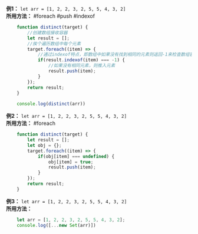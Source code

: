 **例1：** `let arr = [1, 2, 2, 3, 2, 5, 5, 4, 3, 2]`   
**所用方法：**  #foreach #push #indexof
```jsx
	function distinct(target) {
		//创建数组接收容器
		let result = [];
		//挨个遍历数组中每个元素
		target.foreach((item) => {
			//通过indexof特点，即数组中如果没有找到相同的元素则返回-1来检查数组容器中是否已经包含相同元素
			if(result.indexof(item) === -1) {
				//如果没有相同元素，则推入元素
				result.push(item);
			}
		});
		return result;
	}
	
	console.log(distinct(arr))
```

**例2：** `let arr = [1, 2, 2, 3, 2, 5, 5, 4, 3, 2]`   
**所用方法：** #foreach
```jsx
	function distinct(target) {
		let result = [];
		let obj = {};
		target.foreach((item) => {
			if(obj[item] === undefined) {
				obj[item] = true;
				result.push(item);
			}
		});
		return result;
	}
```

**例3：** `let arr = [1, 2, 2, 3, 2, 5, 5, 4, 3, 2]`   
**所用方法：** 
```jsx
	let arr = [1, 2, 2, 3, 2, 5, 5, 4, 3, 2];
	console.log([...new Set(arr)])
```